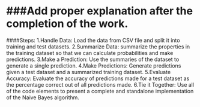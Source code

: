 ###Add proper explanation after the completion of the work.
===

####Steps:
1.Handle Data: Load the data from CSV file and split it into training and 
test datasets.
2.Summarize Data: summarize the properties in the training dataset so 
that we can calculate probabilities and make predictions.
3.Make a Prediction: Use the summaries of the dataset to 
generate a single prediction.
4.Make Predictions: Generate predictions given a test dataset and a summarized 
training dataset.
5.Evaluate Accuracy: Evaluate the accuracy of predictions made for a test 
dataset as the percentage correct out of all predictions made.
6.Tie it Together: Use all of the code elements to present a complete and 
standalone implementation of the Naive Bayes algorithm.